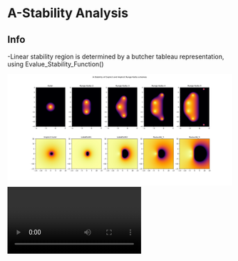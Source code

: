 # A-Stability Analysis

## Info

-Linear stability region is determined by a butcher tableau representation, using Evalue_Stability_Function()



![von neumann linear stability](Figure_1.png)
![von neumann linear stability](1.webm)
